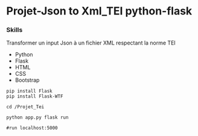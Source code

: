# Projet-Json to Xml_TEI python-flask
### Skills
Transformer un input Json à un fichier XML respectant la norme TEI

* Python
* Flask
* HTML
* CSS
* Bootstrap


```shell
pip install Flask
pip install Flask-WTF

cd /Projet_Tei

python app.py flask run

#run localhost:5000

```

